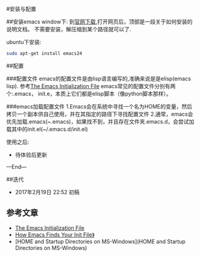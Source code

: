 #安装与配置

##安装emacs
window下:
到[官网下载](http://ftp.gnu.org/gnu/emacs/windows/),打开网页后，顶部是一段关于如何安装的说明文档。
不需要安装，解压缩到某个路径就可以了.

ubuntu下安装:
```bash
sudo apt-get install emacs24
```

##配置

###配置文件
emacs的配置文件是由lisp语言编写的,准确来说是是elisp(emacs lisp).
参考[The Emacs Initialization File](https://www.gnu.org/software/emacs/manual/html_node/emacs/Init-File.html)
emacs常见的配置文件分别有两个:.emacs， init.e，本质上它们都是elisp脚本（像python脚本那样）。

###emacs加载配置文件
1.Emacs会在系统中寻找一个名为HOME的变量，然后拷贝一个副本供自己使用，并在其指定的路径下寻找配置文件
2.通常，emacs会优先加载.emacs(~.emacs)，如果找不到，并且存在文件夹.emacs.d，会尝试加载其中的init.el(~/.emacs.d/init.el)




使用之后:

- 待体验后更新


—End—

##迭代


* 2017年2月19日 22:52 初稿

## 参考文章
- [The Emacs Initialization File](https://www.gnu.org/software/emacs/manual/html_node/emacs/Init-File.html)
- [How Emacs Finds Your Init File》](https://www.gnu.org/software/emacs/manual/html_node/emacs/Find-Init.html)
- [HOME and Startup Directories on MS-Windows](HOME and Startup Directories on MS-Windows)

